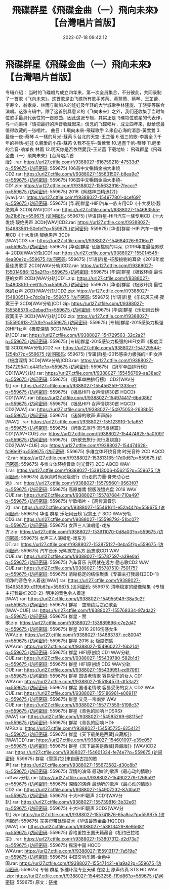﻿---
title: 飛碟群星《飛碟金曲（一）飛向未來》【台灣唱片首版】
date: 2022-07-18 09:42:12
categories: WAV车载音乐、镜像
tags: 华语中文
---
# 飛碟群星《飛碟金曲（一）飛向未來》【台灣唱片首版】

专辑介绍：
当时的飞碟唱片成立四年来，第一次全员集合，不分彼此，共同录制了一首歌《飞向未来》。这首歌是由飞碟所有歌手苏芮、黄莺莺、蔡琴、王芷蕾、李寿全、翁孝良、林雨与新加入的娃娃及年轻的大学城歌手林隆旋、丁晓雯等联合演唱。这张专辑中，除了这首别具意义的《飞向未来》之外，我们还收集了当时每位歌手最具代表性的一首歌曲，因此这张专辑，其实正是飞碟每位歌星的代表作，与一向秉持『请把最好的声音收藏起来』信念的飞碟唱片，成立四年来，献给您最值得收藏的一张唱片。
曲目 :
1.飛向未來-飛碟歌手
2.來自心海的消息-黃鶯鶯
3.最後一夜-蔡琴
4.一樣的月光-蘇芮
5.台北的天空-王芷蕾
6.張三的歌-李壽全
7.千年的神話-娃娃
8.親愛的小孩-蘇芮
9.我不在乎-黃鶯鶯
10.過盡千帆-蔡琴
11.輕柔的合音-翁孝良 林雨
12.明天你是否依然愛我-王芷蕾
下载地址：
飛碟群星《飛碟金曲（一）飛向未來》【台灣唱片首版】.rar: https://url27.ctfile.com/f/9388027-616759218-47533d?p=559675 (访问密码:
559675)
106首中文暢銷金曲大串燒 CD2.rar: https://url27.ctfile.com/f/9388027-155631507-b8ea9e?p=559675 (访问密码:
559675)
106首中文暢銷金曲大串燒-CD1.zip: https://url27.ctfile.com/f/9388027-155632916-7feccc?p=559675 (访问密码:
559675)
2016《网络神曲精选(2)》[wav].rar: https://url27.ctfile.com/f/9388027-154977801-dcef69?p=559675 (访问密码:
559675)
[华语]群星-HIFI汽车一族专用CD《十大发烧·靓绝男声
3CD》[WAV]CD1.rar: https://url27.ctfile.com/f/9388027-154683555-9a21b6?p=559675 (访问密码:
559675)
[华语]群星-HIFI汽车一族专用CD《十大发烧·靓绝男声
3CD》[WAV]CD2.rar: https://url27.ctfile.com/f/9388027-154683561-50efef?p=559675 (访问密码:
559675)
[华语]群星-HIFI汽车一族专用CD《十大发烧·靓绝男声
3CD》[WAV]CD3.rar: https://url27.ctfile.com/f/9388027-154684026-9016cd?p=559675 (访问密码:
559675)
[华语]群星-征服挑剔的耳朵《2016年度最佳男歌手
2CD》[WAV分轨]CD1.rar: https://url27.ctfile.com/f/9388027-155014545-4ea80e?p=559675 (访问密码:
559675)
[华语]群星-征服挑剔的耳朵《2016年度最佳男歌手
2CD》[WAV分轨]CD2.rar: https://url27.ctfile.com/f/9388027-155014986-125a2f?p=559675 (访问密码:
559675)
[华语]群星《极致环绕 最性感的女声 2CD》[WAV分轨]CD1..zip: https://url27.ctfile.com/f/9388027-154808510-ee61fc?p=559675 (访问密码:
559675)
[华语]群星《极致环绕 最性感的女声 2CD》[WAV分轨]CD2.zip: https://url27.ctfile.com/f/9388027-154808513-c7dc8a?p=559675 (访问密码:
559675)
[华语]群星《乐坛风云榜·寂寞王子 3CD》[WAV分轨]CD1.zip: https://url27.ctfile.com/f/9388027-155588576-c2ebad?p=559675 (访问密码:
559675)
[华语]群星《乐坛风云榜·寂寞王子 3CD》[WAV分轨]CD2.zip: https://url27.ctfile.com/f/9388027-155590613-7f7dfe?p=559675 (访问密码:
559675)
[专辑]群星-2015感染力极强的HIFI女声《极度深情
3CD》[WAV分轨]CD1.rar: https://url27.ctfile.com/f/9388027-154729563-32c2a2?p=559675 (访问密码:
559675)
[专辑]群星-2015感染力极强的HIFI女声《极度深情
3CD》[WAV分轨]CD2.rar: https://url27.ctfile.com/f/9388027-154729544-1254b7?p=559675 (访问密码:
559675)
[专辑]群星-2015感染力极强的HIFI女声《极度深情
3CD》[WAV分轨]CD3.rar: https://url27.ctfile.com/f/9388027-154729541-e44f1c?p=559675 (访问密码:
559675)
《冠军单曲排行榜》 CD1[WAV分轨].rar: https://url27.ctfile.com/f/9388027-155456769-aa38ad?p=559675 (访问密码:
559675)
《冠军单曲排行榜》 CD2[WAV分轨].rar: https://url27.ctfile.com/f/9388027-155456259-1333ee?p=559675 (访问密码:
559675)
《极品HIFI·女声情烧30首 HQCD》CD1[WAV].rar: https://url27.ctfile.com/f/9388027-154974417-6bd086?p=559675 (访问密码:
559675)
《极品HIFI·女声情烧30首 HQCD》CD2[WAV].rar: https://url27.ctfile.com/f/9388027-154975053-2638b5?p=559675 (访问密码:
559675)
《迷醉的歌声·声声醉》[WAV】.rar: https://url27.ctfile.com/f/9388027-155123910-1efa65?p=559675 (访问密码:
559675)
《听歌去旅行·流行发烧篇》CD1[WAV+CUE].zip: https://url27.ctfile.com/f/9388027-154474625-5a0f09?p=559675 (访问密码:
559675)
《听歌去旅行·流行发烧篇》CD2[WAV+CUE].zip: https://url27.ctfile.com/f/9388027-154474628-fc96e9?p=559675 (访问密码:
559675)
多维立体环绕音效 时光音符 2CD AQCD -2.rar: https://url27.ctfile.com/f/9388027-153813165-17d0d6?p=559675 (访问密码:
559675)
多维立体环绕音效 时光音符 2CD AQCD WAV-1.rar: https://url27.ctfile.com/f/9388027-153813006-b56215?p=559675 (访问密码:
559675)
高保真时尚发烧流行《行走的力量·身未动心已远》.rar: https://url27.ctfile.com/f/9388027-155795601-9563f0?p=559675 (访问密码:
559675)
高原雄鹰 银版浅镀光盘 2016 WAV CUE.rar: https://url27.ctfile.com/f/9388027-155787684-710a49?p=559675 (访问密码:
559675)
华歌唱片 -【高传真音乐2】.rar: https://url27.ctfile.com/f/9388027-155461611-e52a44?p=559675 (访问密码:
559675)
华语 群星 乐坛风云榜 寂寞王子 3CD WAV分轨 CD3.rar: https://url27.ctfile.com/f/9388027-155598792-51bc07?p=559675 (访问密码:
559675)
女声三人演唱组-戏东方.zip: https://url27.ctfile.com/f/9388027-153911070-0d8a03?p=559675 (访问密码:
559675)
女声三人演唱组-戏东方DT.rar: https://url27.ctfile.com/f/9388027-153875127-0eba5f?p=559675 (访问密码:
559675)
汽车音乐 光明就在远方 励志歌CD1 WAV CUE.rar: https://url27.ctfile.com/f/9388027-155787597-a39e0a?p=559675 (访问密码:
559675)
汽车音乐 光明就在远方 励志歌CD2 WAV CUE.rar: https://url27.ctfile.com/f/9388027-155787510-750175?p=559675 (访问密码:
559675)
清晰稳定的结像聚集《专辑主打我最红2CD-1》明净的音色令人着迷[WAV].rar: https://url27.ctfile.com/f/9388027-154953939-d119b6?p=559675 (访问密码:
559675)
清晰稳定的结像聚集《专辑主打我最红2CD-2》明净的音色令人着迷[WAV].rar: https://url27.ctfile.com/f/9388027-154955949-38a3e2?p=559675 (访问密码:
559675)
群星 - 空前绝后之红歌会[WAV+CUE].rar: https://url27.ctfile.com/f/9388027-155768334-97ada2?p=559675 (访问密码:
559675)
群星 - 赞歌.zip: https://url27.ctfile.com/f/9388027-153889896-c7e2d4?p=559675 (访问密码:
559675)
群星 2016 2016伤感女生 WAV.zip: https://url27.ctfile.com/f/9388027-154883787-ec8004?p=559675 (访问密码:
559675)
群星 2016 女 极度伤感 WAV.rar: https://url27.ctfile.com/f/9388027-154960227-f6b214?p=559675 (访问密码:
559675)
群星 HIFI原创烧 CD1 WAV分轨 CUE.rar: https://url27.ctfile.com/f/9388027-155439780-582b1d?p=559675 (访问密码:
559675)
群星 HIFI原创烧 CD2 WAV分轨 CUE.rar: https://url27.ctfile.com/f/9388027-155439951-ed9706?p=559675 (访问密码:
559675)
群星 国语老情歌 容易受伤的女人 CD1 WAV.rar: https://url27.ctfile.com/f/9388027-155184573-df53a2?p=559675 (访问密码:
559675)
群星 国语老情歌 容易受伤的女人 CD2 WAV CUE.rar: https://url27.ctfile.com/f/9388027-155186961-e06911?p=559675 (访问密码:
559675)
群星 又见一帘幽梦 WAV CUE.rar: https://url27.ctfile.com/f/9388027-155777559-5198c3?p=559675 (访问密码:
559675)
群星《青色的回响 HDSRS》[WAV].rar: https://url27.ctfile.com/f/9388027-154585269-68115e?p=559675 (访问密码:
559675)
群星《青色的回响 HD》MP3.zip: https://url27.ctfile.com/f/9388027-154585725-625412?p=559675 (访问密码:
559675)
群星《天下最美是西藏[典藏版]》[WAV]CD1.rar: https://url27.ctfile.com/f/9388027-154601097-e39c05?p=559675 (访问密码:
559675)
群星《天下最美是西藏[典藏版]》[WAV]CD2 .rar: https://url27.ctfile.com/f/9388027-154601334-fe74e7?p=559675 (访问密码:
559675)
群星《雪莲花2[来自唐古拉的歌声].rar: https://url27.ctfile.com/f/9388027-155673582-d30c8b?p=559675 (访问密码:
559675)
深情的演绎 最动听的歌声《最心动的情歌》cd1wav分轨.rar: https://url27.ctfile.com/f/9388027-154902279-1266b9?p=559675 (访问密码:
559675)
深情的演绎 最动听的歌声《最心动的情歌》CD2.rar: https://url27.ctfile.com/f/9388027-154907232-87d0a0?p=559675 (访问密码:
559675)
十大HIFI靓声 2CD1[WAV分轨].rar: https://url27.ctfile.com/f/9388027-155739816-3b32e6?p=559675 (访问密码:
559675)
十大HIFI靓声 2CD2[WAV分轨].zip: https://url27.ctfile.com/f/9388027-155741876-65a8ca?p=559675 (访问密码:
559675)
完美母带处理技术《华语最热金曲(HQCD)》[WAV].rar: https://url27.ctfile.com/f/9388027-153813429-8e9568?p=559675 (访问密码:
559675)
香格里拉王国天籁藏音《相约巴拉格宗》.rar: https://url27.ctfile.com/f/9388027-153807312-d2d73a?p=559675 (访问密码:
559675)
摇滚中国 HQCD WAV.rar: https://url27.ctfile.com/f/9388027-155913177-7a519e?p=559675 (访问密码:
559675)
中国交响乐团-金色中国.rar: https://url27.ctfile.com/f/9388027-155471421-e1a9a2?p=559675 (访问密码:
559675)
专辑 群星 多维环绕专业天碟 在路上 原声传真 STS HD WAV .zip: https://url27.ctfile.com/f/9388027-154453256-f19d86?p=559675 (访问密码:
559675)
原文：[链接](https://blog.sina.com.cn/s/blog_1647c7e7601030yey.html)